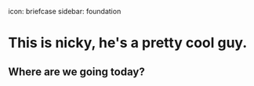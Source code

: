 icon: briefcase
sidebar: foundation

# This is nicky, he's a pretty cool guy.
## Where are we going today?
